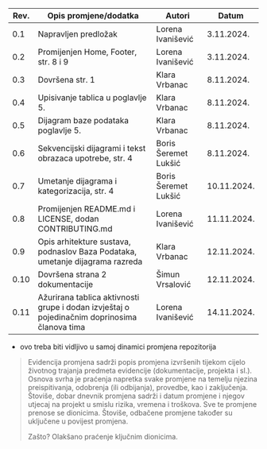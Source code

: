 | Rev.  | Opis promjene/dodatka                                                         | Autori               | Datum       |
|-------|-------------------------------------------------------------------------------|----------------------|-------------|
|  0.1  | Napravljen predložak                                                          | Lorena Ivanišević    | 3.11.2024.  |
|  0.2  | Promijenjen Home, Footer, str. 8 i 9                                          | Lorena Ivanišević    | 3.11.2024.  |
|  0.3  | Dovršena str. 1                                                               | Klara Vrbanac        | 8.11.2024.  |
|  0.4  | Upisivanje tablica u poglavlje 5.                                             | Klara Vrbanac        | 8.11.2024.  |
|  0.5  | Dijagram baze podataka poglavlje 5.                                           | Klara Vrbanac        | 8.11.2024.  |
|  0.6  | Sekvencijski dijagrami i tekst obrazaca upotrebe, str. 4                      | Boris Šeremet Lukšić | 8.11.2024.  |
|  0.7  | Umetanje dijagrama i kategorizacija, str. 4                                   | Boris Šeremet Lukšić | 10.11.2024. |
|  0.8  | Promijenjen README.md i LICENSE, dodan CONTRIBUTING.md                        | Lorena Ivanišević    | 11.11.2024. |
|  0.9  | Opis arhitekture sustava, podnaslov Baza Podataka, umetanje dijagrama razreda | Klara Vrbanac        | 12.11.2024. |
|  0.10 | Dovršena strana 2 dokumentacije                                               | Šimun Vrsalović      | 12.11.2024. |
|  0.11 | Ažurirana tablica aktivnosti grupe i dodan izvještaj o pojedinačnim doprinosima članova tima | Lorena Ivanišević | 14.11.2024. |

* ovo treba biti vidljivo u samoj dinamici promjena repozitorija

> Evidencija promjena sadrži popis promjena izvršenih tijekom cijelo životnog trajanja predmeta evidencije (dokumentacije, projekta i sl.). Osnova svrha je praćenja napretka svake promjene na temelju njezina preispitivanja, odobrenja (ili odbijanja), provedbe, kao i zaključenja. Štoviše, dobar dnevnik promjena sadrži i datum promjene i njegov utjecaj na projekt u smislu rizika, vremena i troškova. Sve te promjene prenose se dionicima.  Štoviše, odbačene promjene također su uključene u povijest promjena.
>
> Zašto? Olakšano praćenje ključnim dionicima. 
>
> 

